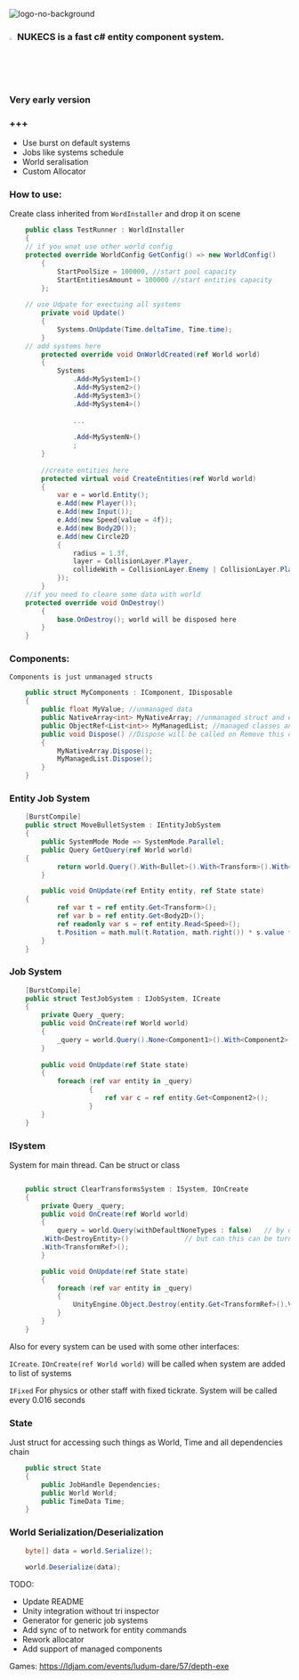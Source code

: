 
![logo-no-background](https://github.com/AlexWargon/Nukecs/assets/37613162/827d5e54-82ff-45d5-af2f-bac06fabc2ec)

### <img src="https://github.com/AlexWargon/Nukecs/assets/37613162/553b8223-c304-4429-8def-96e2830d5ca7" width=2% height=2%> NUKECS is a fast c# entity component system.

### Very early version
### +++

- Use burst on default systems
- Jobs like systems schedule
- World seralisation
- Custom Allocator

### How to use:

Create class inherited from ```WordInstaller``` and drop it on scene
```cs
    public class TestRunner : WorldInstaller
    {
	// if you wnat use other world config
	protected override WorldConfig GetConfig() => new WorldConfig()
        {
            StartPoolSize = 100000, //start pool capacity
            StartEntitiesAmount = 100000 //start entities capacity
        };
	
	// use Udpate for exectuing all systems
        private void Update()
        {
            Systems.OnUpdate(Time.deltaTime, Time.time);
        }
	// add systems here
        protected override void OnWorldCreated(ref World world)
        {
            Systems
                .Add<MySystem1>()
                .Add<MySystem2>()
                .Add<MySystem3>()
                .Add<MySystem4>()
                
                ...
                
                .Add<MySystemN>()
                ;
        }
        
        //create entities here
        protected virtual void CreateEntities(ref World world)
        {
            var e = world.Entity();
            e.Add(new Player());
            e.Add(new Input());
            e.Add(new Speed{value = 4f});
            e.Add(new Body2D());
            e.Add(new Circle2D
            {
                radius = 1.3f,
                layer = CollisionLayer.Player,
                collideWith = CollisionLayer.Enemy | CollisionLayer.Player
            });
        }
	//if you need to cleare some data with world
	protected override void OnDestroy()
        {
            base.OnDestroy(); world will be disposed here
        }
    }
```
### Components:
    Components is just unmanaged structs
```cs
    public struct MyComponents : IComponent, IDisposable
    {
        public float MyValue; //unmanaged data
        public NativeArray<int> MyNativeArray; //unmanaged struct and etc
        public ObjectRef<List<int>> MyManagedList; //managed classes and etc
        public void Dispose() //Dispose will be called on Remove this components or Entity.Destoy
        {
            MyNativeArray.Dispose();
            MyManagedList.Dispose();
        }
    }
```

### Entity Job System
```cs
    [BurstCompile]
    public struct MoveBulletSystem : IEntityJobSystem
    {
        public SystemMode Mode => SystemMode.Parallel;
        public Query GetQuery(ref World world)
	{
            return world.Query().With<Bullet>().With<Transform>().With<Body2D>().With<Speed>().None<StaticTag>();
        }

        public void OnUpdate(ref Entity entity, ref State state)
	{
            ref var t = ref entity.Get<Transform>();
            ref var b = ref entity.Get<Body2D>();
            ref readonly var s = ref entity.Read<Speed>();
            t.Position = math.mul(t.Rotation, math.right()) * s.value * state.Time.DeltaTime;
        }
    }
```
### Job System
```cs
	[BurstCompile]
	public struct TestJobSystem : IJobSystem, ICreate
	{
		private Query _query;
		public void OnCreate(ref World world)
		{
			_query = world.Query().None<Component1>().With<Component2>();
		}
	
		public void OnUpdate(ref State state)
		{
			foreach (ref var entity in _query)
	                {
	                    ref var c = ref entity.Get<Component2>();
	                }
		}
	}
```
### ISystem
System for main thread. Can be struct or class
```cs

    public struct ClearTransformsSystem : ISystem, IOnCreate
    {
        private Query _query;
        public void OnCreate(ref World world)
        {
            query = world.Query(withDefaultNoneTypes : false)	// by default Query() use some default types for excluding from filtring,
		.With<DestroyEntity>()  			// but can this can be turned of just setting parametr to false
		.With<TransformRef>();
        }

        public void OnUpdate(ref State state)
        {
            foreach (ref var entity in _query)
            {
                UnityEngine.Object.Destroy(entity.Get<TransformRef>().Value.Value.gameObject);
            }
        }
    }
```
Also for every system can be used with some other interfaces: 

```ICreate```. ```IOnCreate(ref World world)``` will be called when system are added to list of systems

```IFixed``` For physics or other staff with fixed tickrate. System will be called every 0.016 seconds


### State
Just struct for accessing such things as World, Time and all dependencies chain
```cs
    public struct State
    {
        public JobHandle Dependencies;
        public World World;
        public TimeData Time;
    }
```
### World Serialization/Deserialization
```cs
    byte[] data = world.Serialize();
    
    world.Deserialize(data);
```
TODO:
- Update README
- Unity integration without tri inspector
- Generator for generic job systems
- Add sync of to network for entity commands
- Rework allocator
- Add support of managed components

Games:
https://ldjam.com/events/ludum-dare/57/depth-exe
